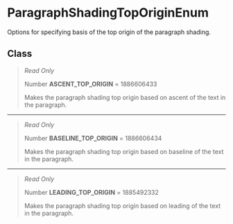 # ParagraphShadingTopOriginEnum
Options for specifying basis of the top origin of the paragraph shading.

## Class
> *Read Only* 
> 
> Number **ASCENT_TOP_ORIGIN** = 1886606433
> 
> Makes the paragraph shading top origin based on ascent of the text in the paragraph.
*** 
> *Read Only* 
> 
> Number **BASELINE_TOP_ORIGIN** = 1886606434
> 
> Makes the paragraph shading top origin based on baseline of the text in the paragraph.
*** 
> *Read Only* 
> 
> Number **LEADING_TOP_ORIGIN** = 1885492332
> 
> Makes the paragraph shading top origin based on leading of the text in the paragraph.

